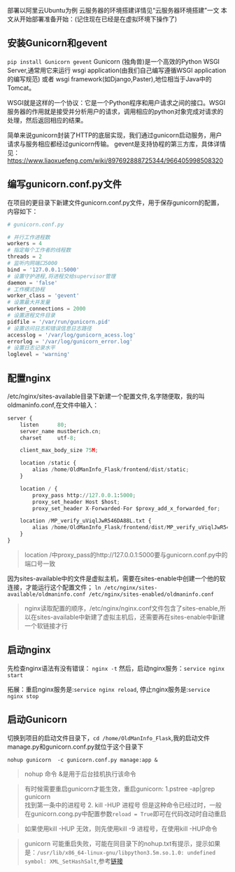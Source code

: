 部署以阿里云Ubuntu为例
云服务器的环境搭建详情见“云服务器环境搭建”一文
本文从开始部署准备开始：(记住现在已经是在虚拟环境下操作了)
## 安装Gunicorn和gevent
 `pip install Gunicorn gevent`
Gunicorn (独角兽)是一个高效的Python WSGI Server,通常用它来运行 wsgi application(由我们自己编写遵循WSGI application的编写规范) 或者 wsgi framework(如Django,Paster),地位相当于Java中的Tomcat。

WSGI就是这样的一个协议：它是一个Python程序和用户请求之间的接口。WSGI服务器的作用就是接受并分析用户的请求，调用相应的python对象完成对请求的处理，然后返回相应的结果。

简单来说gunicorn封装了HTTP的底层实现，我们通过gunicorn启动服务，用户请求与服务相应都经过gunicorn传输。
gevent是支持协程的第三方库，具体详情见：https://www.liaoxuefeng.com/wiki/897692888725344/966405998508320
## 编写gunicorn.conf.py文件
在项目的更目录下新建文件gunicorn.conf.py文件，用于保存gunicorn的配置，内容如下：
```python
# gunicorn.conf.py

# 并行工作进程数
workers = 4
# 指定每个工作者的线程数
threads = 2
# 监听内网端口5000
bind = '127.0.0.1:5000'
# 设置守护进程,将进程交给supervisor管理
daemon = 'false'
# 工作模式协程
worker_class = 'gevent'
# 设置最大并发量
worker_connections = 2000
# 设置进程文件目录
pidfile = '/var/run/gunicorn.pid'
# 设置访问日志和错误信息日志路径
accesslog = '/var/log/gunicorn_acess.log'
errorlog = '/var/log/gunicorn_error.log'
# 设置日志记录水平
loglevel = 'warning'
```
## 配置nginx
/etc/nginx/sites-available目录下新建一个配置文件,名字随便取，我的叫oldmaninfo.conf,在文件中输入：
```python
server {
    listen      80;
    server_name mustberich.cn;
    charset     utf-8;

    client_max_body_size 75M;

    location /static {
        alias /home/OldManInfo_Flask/frontend/dist/static;
    }

    location / {
        proxy_pass http://127.0.0.1:5000;
        proxy_set_header Host $host;
        proxy_set_header X-Forwarded-For $proxy_add_x_forwarded_for;    }

    location /MP_verify_uViqlJwR546DA88L.txt {
        alias /home/OldManInfo_Flask/frontend/dist/MP_verify_uViqlJwR546DA88L.txt;
    }
}

```
> location /中proxy_pass的http://127.0.0.1:5000要与gunicorn.conf.py中的端口号一致

因为sites-available中的文件是虚拟主机，需要在sites-enable中创建一个他的软连接，才能运行这个配置文件；
`ln /etc/nginx/sites-available/oldmaninfo.conf /etc/nginx/sites-enabled/oldmaninfo.conf`
> nginx读取配置的顺序，/etc/nginx/nginx.conf文件包含了sites-enable,所以在sites-available中新建了虚拟主机后，还需要再在sites-enable中新建一个软链接才行
## 启动nginx
先检查nginx语法有没有错误：
`nginx -t`
然后，启动nginx服务：`service nginx start`  

拓展：重启nginx服务是:`service nginx reload`,
停止nginx服务是:`service nginx stop`

## 启动Gunicorn

切换到项目的启动文件目录下，`cd /home/OldManInfo_Flask`,我的启动文件manage.py和gunicorn.conf.py就位于这个目录下
```shell
nohup gunicorn  -c gunicorn.conf.py manage:app &
```
> nohup  命令  &是用于后台挂机执行该命令

>有时候需要重启gunicorn才能生效，重启gunicorn:  1.pstree -ap|grep gunicorn    
>找到第一条中的进程号 2. kill -HUP 进程号
>但是这种命令已经过时，一般在gunicorn.cong.py中配置参数`reload = True`即可在代码改动时自动重启

> 如果使用kill -HUP 无效，则先使用kill -9 进程号，在使用kill -HUP命令


> gunicorn 可能重启失败，可能在同目录下的nohup.txt有提示，提示如果是：`/usr/lib/x86_64-linux-gnu/libpython3.5m.so.1.0: undefined symbol: XML_SetHashSalt`,参考[链接](https://blog.csdn.net/J_H_C/article/details/84961219?utm_medium=distribute.pc_relevant.none-task-blog-BlogCommendFromMachineLearnPai2-1.nonecase&depth_1-utm_source=distribute.pc_relevant.none-task-blog-BlogCommendFromMachineLearnPai2-1.nonecase)